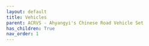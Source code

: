 ```yaml
---
layout: default
title: Vehicles
parent: ACRVS - Ahyangyi's Chinese Road Vehicle Set
has_children: True
nav_order: 1
---
```

